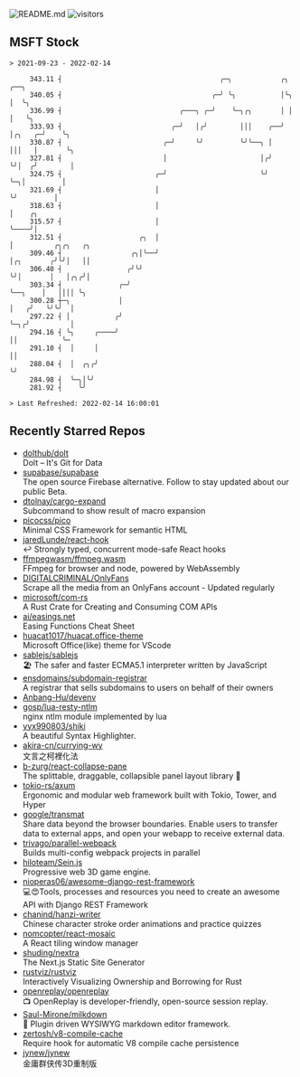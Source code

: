 ![README.md](https://github.com/Gerhut/Gerhut/workflows/README.md/badge.svg)
![visitors](https://visitors.vercel.app/Gerhut/Gerhut?token=8cf69d1f6813d272ef062726b6070c9be4ff72038cfe5a7ded7384a8da65d866)

## MSFT Stock

```
> 2021-09-23 - 2022-02-14

     343.11 ┤                                       ╭─╮            ╭╮        ╭──╮                                
     340.05 ┤                                     ╭─╯ ╰╮           │╰╮       │  ╰╮                               
     336.99 ┤                             ╭───╮ ╭─╯    ╰─╮╭╮       │ │       │   ╰╮                              
     333.93 ┤                           ╭─╯   │╭╯        │││    ╭──╯ │╭╮   ╭─╯    ╰╮                             
     330.87 ┤                         ╭─╯     ╰╯         ╰╯╰──╮ │    │││   │       ╰╮                            
     327.81 ┤                         │                       │╭╯    ╰╯│  ╭╯        │                            
     324.75 ┤                       ╭─╯                       ╰╯       ╰─╮│         │                            
     321.69 ┤                       │                                    ╰╯         │                            
     318.63 ┤                       │                                               │    ╭╮                      
     315.57 ┤                       │                                               ╰────╯│                      
     312.51 ┤                   ╭╮  │                                                     │          ╭╮╭╮   ╭╮   
     309.46 ┤                 ╭╮│╰──╯                                                     │╭╮       ╭╯╰╯│   ││   
     306.40 ┤                ╭╯╰╯                                                         ╰╯│       │   │╭╮╭╯│   
     303.34 ┤              ╭─╯                                                              ╰──╮    │   ││││ ╰╮  
     300.28 ┼─╮            │                                                                   │   ╭╯   ╰╯╰╯  │  
     297.22 ┤ │           ╭╯                                                                   ╰─╮╭╯          │  
     294.16 ┤ ╰╮     ╭────╯                                                                      ││           ╰─ 
     291.10 ┤  │     │                                                                           ││              
     288.04 ┤  │  ╭╮╭╯                                                                           ╰╯              
     284.98 ┤  ╰─╮│╰╯                                                                                            
     281.92 ┤    ╰╯                                                                                              

> Last Refreshed: 2022-02-14 16:00:01
```

## Recently Starred Repos

- [dolthub/dolt](https://github.com/dolthub/dolt)  
  Dolt – It's Git for Data
- [supabase/supabase](https://github.com/supabase/supabase)  
  The open source Firebase alternative. Follow to stay updated about our public Beta.
- [dtolnay/cargo-expand](https://github.com/dtolnay/cargo-expand)  
  Subcommand to show result of macro expansion
- [picocss/pico](https://github.com/picocss/pico)  
  Minimal CSS Framework for semantic HTML
- [jaredLunde/react-hook](https://github.com/jaredLunde/react-hook)  
  ↩ Strongly typed, concurrent mode-safe React hooks
- [ffmpegwasm/ffmpeg.wasm](https://github.com/ffmpegwasm/ffmpeg.wasm)  
  FFmpeg for browser and node, powered by WebAssembly
- [DIGITALCRIMINAL/OnlyFans](https://github.com/DIGITALCRIMINAL/OnlyFans)  
  Scrape all the media from an OnlyFans account - Updated regularly
- [microsoft/com-rs](https://github.com/microsoft/com-rs)  
  A Rust Crate for Creating and Consuming COM APIs
- [ai/easings.net](https://github.com/ai/easings.net)  
  Easing Functions Cheat Sheet
- [huacat1017/huacat.office-theme](https://github.com/huacat1017/huacat.office-theme)  
  Microsoft Office(like) theme for VScode
- [sablejs/sablejs](https://github.com/sablejs/sablejs)  
  🏖️ The safer and faster ECMA5.1 interpreter written by JavaScript
- [ensdomains/subdomain-registrar](https://github.com/ensdomains/subdomain-registrar)  
  A registrar that sells subdomains to users on behalf of their owners
- [Anbang-Hu/devenv](https://github.com/Anbang-Hu/devenv)  
- [gosp/lua-resty-ntlm](https://github.com/gosp/lua-resty-ntlm)  
  nginx ntlm module implemented by lua
- [yyx990803/shiki](https://github.com/yyx990803/shiki)  
  A beautiful Syntax Highlighter.
- [akira-cn/currying-wy](https://github.com/akira-cn/currying-wy)  
  文言之柯裡化法
- [b-zurg/react-collapse-pane](https://github.com/b-zurg/react-collapse-pane)  
  The splittable, draggable, collapsible panel layout library 🎉
- [tokio-rs/axum](https://github.com/tokio-rs/axum)  
  Ergonomic and modular web framework built with Tokio, Tower, and Hyper
- [google/transmat](https://github.com/google/transmat)  
  Share data beyond the browser boundaries. Enable users to transfer data to external apps, and open your webapp to receive external data.
- [trivago/parallel-webpack](https://github.com/trivago/parallel-webpack)  
  Builds multi-config webpack projects in parallel
- [hiloteam/Sein.js](https://github.com/hiloteam/Sein.js)  
  Progressive web 3D game engine.
- [nioperas06/awesome-django-rest-framework](https://github.com/nioperas06/awesome-django-rest-framework)  
   💻😍Tools, processes and resources you need to create an awesome API with Django REST Framework
- [chanind/hanzi-writer](https://github.com/chanind/hanzi-writer)  
  Chinese character stroke order animations and practice quizzes
- [nomcopter/react-mosaic](https://github.com/nomcopter/react-mosaic)  
  A React tiling window manager
- [shuding/nextra](https://github.com/shuding/nextra)  
  The Next.js Static Site Generator
- [rustviz/rustviz](https://github.com/rustviz/rustviz)  
  Interactively Visualizing Ownership and Borrowing for Rust
- [openreplay/openreplay](https://github.com/openreplay/openreplay)  
  :tv: OpenReplay is developer-friendly, open-source session replay.
- [Saul-Mirone/milkdown](https://github.com/Saul-Mirone/milkdown)  
  🍼 Plugin driven WYSIWYG  markdown editor framework.
- [zertosh/v8-compile-cache](https://github.com/zertosh/v8-compile-cache)  
  Require hook for automatic V8 compile cache persistence
- [jynew/jynew](https://github.com/jynew/jynew)  
  金庸群侠传3D重制版

